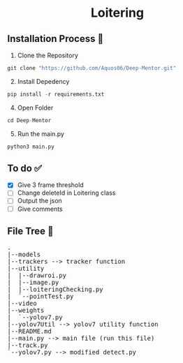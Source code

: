 # <p align = "center"> Loitering </p>

## Installation Process :minidisc: 
1. Clone the Repository
```Python
git clone "https://github.com/Aquos06/Deep-Mentor.git"
```
2. Install Depedency
```Python
pip install -r requirements.txt
```
4. Open Folder
```Python
cd Deep-Mentor
```
5. Run the main.py
```Python
python3 main.py
```

## To do :white_check_mark:
- [X] Give 3 frame threshold
- [ ] Change deleteId in Loitering class
- [ ] Output the json
- [ ] Give comments

## File Tree :cactus:
<pre>
.
|--models
|--trackers --> tracker function
|--utility
|  |--drawroi.py
|  |--image.py
|  |--loiteringChecking.py
|  `--pointTest.py
|--video
|--weights
|  `--yolov7.py
|--yolov7Util --> yolov7 utility function
|--README.md
|--main.py --> main file (run this file)
|--track.py
`--yolov7.py --> modified detect.py
</pre>